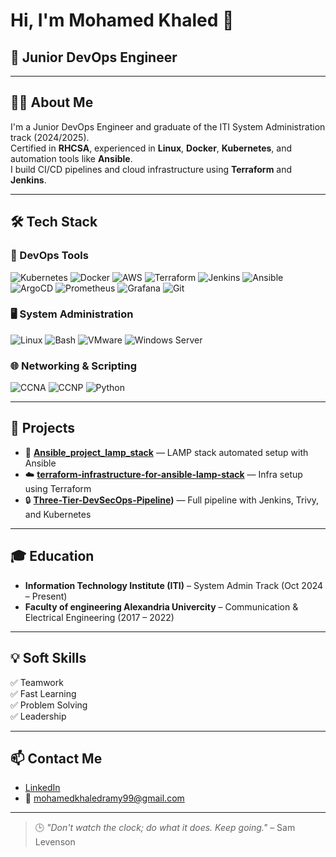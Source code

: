 

# Hi, I'm Mohamed Khaled 👋  
## 🚀 Junior DevOps Engineer  

---

## 👨‍💻 About Me  
I'm a Junior DevOps Engineer and graduate of the ITI System Administration track (2024/2025).  
Certified in **RHCSA**, experienced in **Linux**, **Docker**, **Kubernetes**, and automation tools like **Ansible**.  
I build CI/CD pipelines and cloud infrastructure using **Terraform** and **Jenkins**.  

---

## 🛠️ Tech Stack  

### 🚀 DevOps Tools  
![Kubernetes](https://img.shields.io/badge/Kubernetes-326CE5?style=for-the-badge&logo=kubernetes&logoColor=white)
![Docker](https://img.shields.io/badge/Docker-2496ED?style=for-the-badge&logo=docker&logoColor=white)
![AWS](https://img.shields.io/badge/AWS-232F3E?style=for-the-badge&logo=amazonaws&logoColor=white)
![Terraform](https://img.shields.io/badge/Terraform-7B42BC?style=for-the-badge&logo=terraform&logoColor=white)
![Jenkins](https://img.shields.io/badge/Jenkins-D24939?style=for-the-badge&logo=jenkins&logoColor=white)
![Ansible](https://img.shields.io/badge/Ansible-EE0000?style=for-the-badge&logo=ansible&logoColor=white)
![ArgoCD](https://img.shields.io/badge/ArgoCD-FB446B?style=for-the-badge&logo=argo&logoColor=white)
![Prometheus](https://img.shields.io/badge/Prometheus-E6522C?style=for-the-badge&logo=prometheus&logoColor=white)
![Grafana](https://img.shields.io/badge/Grafana-F46800?style=for-the-badge&logo=grafana&logoColor=white)
![Git](https://img.shields.io/badge/Git-F05032?style=for-the-badge&logo=git&logoColor=white)

### 🖥️ System Administration  
![Linux](https://img.shields.io/badge/Linux-FCC624?style=for-the-badge&logo=linux&logoColor=black)
![Bash](https://img.shields.io/badge/Bash-4EAA25?style=for-the-badge&logo=gnu-bash&logoColor=white)
![VMware](https://img.shields.io/badge/VMware-607078?style=for-the-badge&logo=vmware&logoColor=white)
![Windows Server](https://img.shields.io/badge/Windows_Server-0078D6?style=for-the-badge&logo=windows&logoColor=white)

### 🌐 Networking & Scripting  
![CCNA](https://img.shields.io/badge/CCNA-0C7CC0?style=for-the-badge)
![CCNP](https://img.shields.io/badge/CCNP-FF6F00?style=for-the-badge)
![Python](https://img.shields.io/badge/Python-3776AB?style=for-the-badge&logo=python&logoColor=white)


---

## 📂 Projects  

- 🔧 **[Ansible_project_lamp_stack](https://github.com/mohamed-55-iti/ansible-wordpress-deployment)** — LAMP stack automated setup with Ansible  
- ☁️ **[terraform-infrastructure-for-ansible-lamp-stack]([](https://github.com/mohamed-55-iti/wordpress_ansible_project))** — Infra setup using Terraform  
- 🔒 **[Three-Tier-DevSecOps-Pipeline](https://github.com/mohamed-55-iti/Full-DevSecOps-Project-blue-green-deployments))** — Full pipeline with Jenkins, Trivy, and Kubernetes  

---

## 🎓 Education  

- **Information Technology Institute (ITI)** – System Admin Track (Oct 2024 – Present)  
- **Faculty of engineering Alexandria Univercity** – Communication & Electrical Engineering (2017 – 2022)  

---

## 💡 Soft Skills  

✅ Teamwork  
✅ Fast Learning  
✅ Problem Solving  
✅ Leadership  

---

## 📫 Contact Me  

- [LinkedIn](https://www.linkedin.com/in/mohamed-khaled-3795321b8/) 
- 📧 mohamedkhaledramy99@gmail.com

---

> 🕒 *"Don't watch the clock; do what it does. Keep going."* – Sam Levenson




